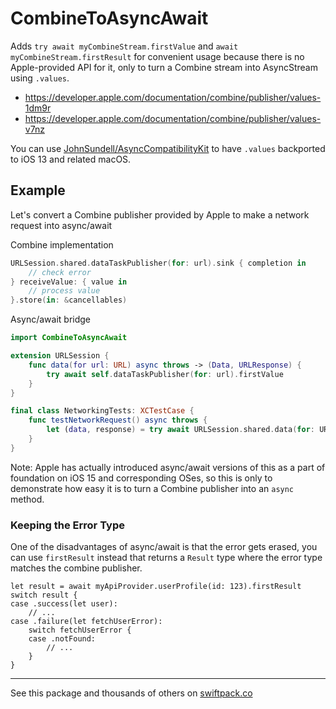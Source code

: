 # CombineToAsyncAwait
Adds `try await myCombineStream.firstValue` and `await myCombineStream.firstResult` for convenient usage because there is no Apple-provided API for it, only to turn a Combine stream into AsyncStream using `.values`.

- https://developer.apple.com/documentation/combine/publisher/values-1dm9r
- https://developer.apple.com/documentation/combine/publisher/values-v7nz

You can use [JohnSundell/AsyncCompatibilityKit](https://swiftpack.co/package/JohnSundell/AsyncCompatibilityKit) to have `.values` backported to iOS 13 and related macOS.

## Example
Let's convert a Combine publisher provided by Apple to make a network request into async/await

Combine implementation
```swift
URLSession.shared.dataTaskPublisher(for: url).sink { completion in
    // check error
} receiveValue: { value in
    // process value
}.store(in: &cancellables)
```

Async/await bridge
```swift
import CombineToAsyncAwait

extension URLSession {
    func data(for url: URL) async throws -> (Data, URLResponse) {
        try await self.dataTaskPublisher(for: url).firstValue
    }
}

final class NetworkingTests: XCTestCase {
    func testNetworkRequest() async throws {
        let (data, response) = try await URLSession.shared.data(for: URL(string: "https://google.com")!)
    }
}

```

Note: Apple has actually introduced async/await versions of this as a part of foundation on iOS 15 and corresponding OSes, so this is only to demonstrate how easy it is to turn a Combine publisher into an `async` method.

### Keeping the Error Type

One of the disadvantages of async/await is that the error gets erased, you can use `firstResult` instead that returns a `Result` type where the error type matches the combine publisher.

```
let result = await myApiProvider.userProfile(id: 123).firstResult
switch result {
case .success(let user):
    // ...
case .failure(let fetchUserError):
    switch fetchUserError {
    case .notFound:
        // ...
    }
}
```


----

See this package and thousands of others on [swiftpack.co](https://swiftpack.co/package/petrpavlik/CombineToAsyncAwait)
